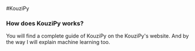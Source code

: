 #KouziPy

### How does KouziPy works?
You will find a complete guide of KouziPy on the KouziPy's website. And by the way I will explain machine learning too.


